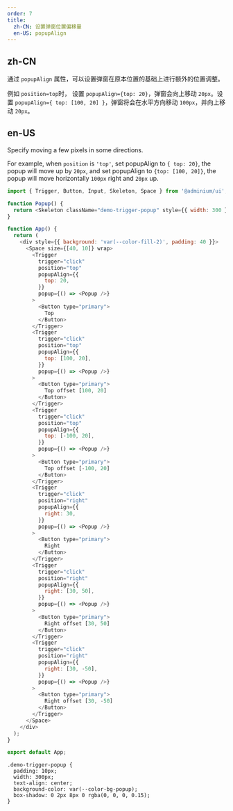 ```yaml
---
order: 7
title:
  zh-CN: 设置弹窗位置偏移量
  en-US: popupAlign
---
```


## zh-CN

通过 `popupAlign` 属性，可以设置弹窗在原本位置的基础上进行额外的位置调整。

例如 `position=top`时， 设置 `popupAlign={top: 20}`，弹窗会向上移动 `20px`。设置 `popupAlign={ top: [100, 20] }`，弹窗将会在水平方向移动 `100px`，并向上移动 `20px`。

## en-US

Specify moving a few pixels in some directions.

For example, when `position` is `'top'`, set popupAlign to `{ top: 20}`, the popup will move up by `20px`, and set popupAlign to `{top: [100, 20]}`, the popup will move horizontally `100px` right and `20px` up.

```js
import { Trigger, Button, Input, Skeleton, Space } from '@adminium/ui';

function Popup() {
  return <Skeleton className="demo-trigger-popup" style={{ width: 300 }} />;
}

function App() {
  return (
    <div style={{ background: 'var(--color-fill-2)', padding: 40 }}>
      <Space size={[40, 10]} wrap>
        <Trigger
          trigger="click"
          position="top"
          popupAlign={{
            top: 20,
          }}
          popup={() => <Popup />}
        >
          <Button type="primary">
            Top
          </Button>
        </Trigger>
        <Trigger
          trigger="click"
          position="top"
          popupAlign={{
            top: [100, 20],
          }}
          popup={() => <Popup />}
        >
          <Button type="primary">
            Top offset [100, 20]
          </Button>
        </Trigger>
        <Trigger
          trigger="click"
          position="top"
          popupAlign={{
            top: [-100, 20],
          }}
          popup={() => <Popup />}
        >
          <Button type="primary">
            Top offset [-100, 20]
          </Button>
        </Trigger>
        <Trigger
          trigger="click"
          position="right"
          popupAlign={{
            right: 30,
          }}
          popup={() => <Popup />}
        >
          <Button type="primary">
            Right
          </Button>
        </Trigger>
        <Trigger
          trigger="click"
          position="right"
          popupAlign={{
            right: [30, 50],
          }}
          popup={() => <Popup />}
        >
          <Button type="primary">
            Right offset [30, 50]
          </Button>
        </Trigger>
        <Trigger
          trigger="click"
          position="right"
          popupAlign={{
            right: [30, -50],
          }}
          popup={() => <Popup />}
        >
          <Button type="primary">
            Right offset [30, -50]
          </Button>
        </Trigger>
      </Space>
    </div>
  );
}

export default App;
```

```css:silent
.demo-trigger-popup {
  padding: 10px;
  width: 300px;
  text-align: center;
  background-color: var(--color-bg-popup);
  box-shadow: 0 2px 8px 0 rgba(0, 0, 0, 0.15);
}
```
